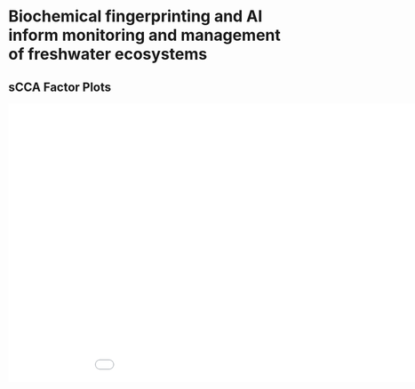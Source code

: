 # Biochemical fingerprinting and AI inform monitoring and management of freshwater ecosystems 

## sCCA Factor Plots

<iframe src="{{site.baseurl | prepend: site.url}}docs/16sv1_sCCA_env_chm_D4_factorPlot.html" style="width: 1000px; height: 500px; border: 0px"></iframe>
